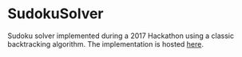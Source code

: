 # SudokuSolver

Sudoku solver implemented during a 2017 Hackathon using a classic backtracking algorithm. The implementation is hosted [here](https://d3lhfyeelmqdwi.cloudfront.net/).
